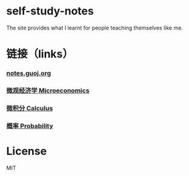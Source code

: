 self-study-notes
================

The site provides what I learnt for people teaching themselves like me.

链接（links）
=======
### [notes.guoj.org](http://notes.guoj.org/)

### [微观经济学 Microeconomics](http://notes.guoj.org/notes/microeco.html)

### [微积分 Calculus](http://notes.guoj.org/notes/calculus.html)

### [概率 Probability](http://notes.guoj.org/notes/calculus.html)

License
=======

MIT